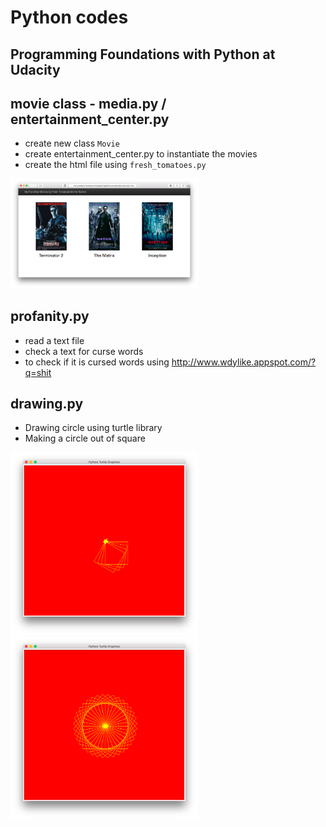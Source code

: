 # Python codes
## Programming Foundations with Python at Udacity

## movie class - media.py / entertainment_center.py
- create new class `Movie`
- create entertainment_center.py to instantiate the movies
- create the html file using `fresh_tomatoes.py`
<img src="https://github.com/Kyeongan/SDE/blob/master/python-udacity/outputs/movie1.png" width="300px"/>

## profanity.py
- read a text file
- check a text for curse words
- to check if it is cursed words using http://www.wdylike.appspot.com/?q=shit

## drawing.py
- Drawing circle using turtle library
- Making a circle out of square

<img src="https://github.com/Kyeongan/SDE/blob/master/python-udacity/outputs/drawing1.png" width="300px"/>
<img src="https://github.com/Kyeongan/SDE/blob/master/python-udacity/outputs/drawing2.png" width="300px"/>
